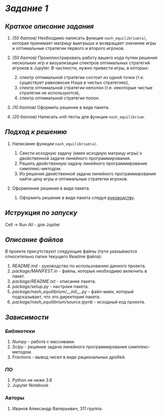 # *Задание 1*

## *Краткое описание задания*

1. _(50 баллов)_ Необходимо написать функция ```nash_equilibrium(a)```, которая принимает матрицу выигрыша и возвращает значение игры и оптимальные стратегии первого и второго игроков.

1. _(50 баллов)_ Проиллюстрировать работу вашего кода путем решения нескольких игр и визуализации спектров оптимальных стратегий игроков в Jupyter. В частности, нужно привести игры, в которых:

	2. спектр оптимальной стратегии состоит из одной точки (т.е. существует равновесие Нэша в чистых стратегиях),
	2. спектр оптимальной стратегии неполон (т.е. некоторые чистые стратегии не используются), 
	2. спектр оптимальной стратегии полон.

1. _(10 баллов)_ Оформить решение в виде пакета.

1. _(20 баллов)_ Написать unit-тесты для функции ```nash_equilibrium```.

## *Подход к решению*

1. Написание функции ```nash_equilibrium(a)```.

	1. Свести исходную задачу (имея исходную матрицу игры) к двойственной задаче линейного программирования.
	2. Решить двойственную задачу линейного программирования симплекс-методом.
	3. Из решения двойственной задачи линейного программирования найти цену игры и оптимальные стратегии игроков.
1. Оформление решения в виде пакета.

	1. Оформить решение в виде пакета следуя [руководству](https://python-packaging.readthedocs.io/en/latest/minimal.html).

## *Иструкция по запуску*
Cell -> Run All - для Jupiter

## *Описание файлов*
В проекте присутствуют следующие файлы (пути указываются относительно папки текущего Readme файла):

1. _README.md_ - руководство по использованию данного проекта.
1. _package/MANIFEST.in_ - файлы, которые необходимо включить в пакет.
1. _package/README.txt_ - описание пакета.
1. _package/setup.py_ - настроки пакета.
1. _package/nash_equilibrium/\_\_init\_\_.py_ - файл-маяк, который подсказывает, что это директория пакета.
1. _package/nash_equilibrium/source.ipynb_ - исходный код проекта.

## *Зависимости*

### *Библиотеки*
1. *Numpy* - работа с массивами.
1. *Scipy* - решение задачи линейного программирования симплекс-методом.
1. *Fractions* - вывод чисел в виде рациональных дробей.

### *ПО*
1. Python не ниже 3.6
1. Jupyter Notebook


### Авторы
1. Иванов Александр Валерьевич, 311 группа.